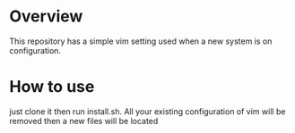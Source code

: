 # Overview

This repository has a simple vim setting used when a new system is on configuration.

# How to use

just clone it then run install.sh. All your existing configuration of vim will be removed then a new files will be located
